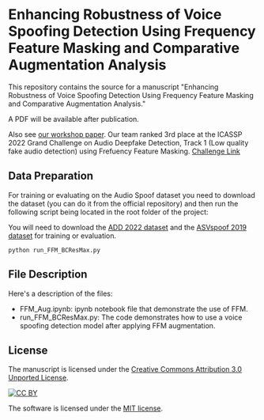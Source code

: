 # Enhancing Robustness of Voice Spoofing Detection Using Frequency Feature Masking and Comparative Augmentation Analysis

This repository contains the source for a manuscript "Enhancing Robustness of Voice Spoofing Detection Using Frequency Feature Masking and Comparative Augmentation Analysis."

A PDF will be available after publication.

Also see [our workshop paper](https://ikwak2.github.io/publications/ddam004-kwak.pdf). Our team ranked 3rd place at the ICASSP 2022 Grand Challenge on Audio Deepfake Detection, Track 1 (Low quality fake audio detection) using Frefuency Feature Masking. [Challenge Link](http://addchallenge.cn/#/) 


## Data Preparation
For training or evaluating on the Audio Spoof dataset you need to download the dataset (you can do it from the official repository) and then run the following script being located in the root folder of the project:

You will need to download the [ADD 2022 dataset](http://addchallenge.cn/download) and the [ASVspoof 2019 dataset](https://datashare.ed.ac.uk/handle/10283/3336) for training or evaluation.

```
python run_FFM_BCResMax.py
```

## File Description
Here's a description of the files:

- FFM_Aug.ipynb: ipynb notebook file that demonstrate the use of FFM.
- run_FFM_BCResMax.py: The code demonstrates how to use a voice spoofing detection model after applying FFM augmentation.


## License
The manuscript is licensed under the
[Creative Commons Attribution 3.0 Unported License](http://creativecommons.org/licenses/by/3.0/).

[![CC BY](http://i.creativecommons.org/l/by/3.0/88x31.png)](http://creativecommons.org/licenses/by/3.0/)

The software is licensed under the [MIT license](License.md).
